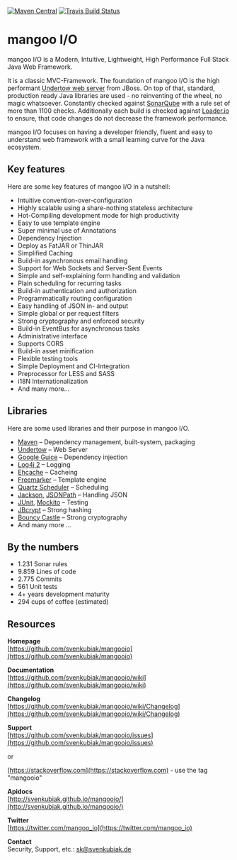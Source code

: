 [![Maven Central](https://maven-badges.herokuapp.com/maven-central/io.mangoo/mangooio/badge.svg?style=flat)](http://search.maven.org/#search|ga|1|io.mangoo)
[![Travis Build Status](https://travis-ci.org/svenkubiak/mangooio.svg?branch=master)](http://travis-ci.org/svenkubiak/mangooio)


mangoo I/O
================

mangoo I/O is a Modern, Intuitive, Lightweight, High Performance Full Stack Java Web Framework.

It is a classic MVC-Framework. The foundation of mangoo I/O is the high performant [Undertow web server](http://undertow.io/) from JBoss. On top of that, standard, production ready Java libraries are used - no reinventing of the wheel, no magic whatsoever. Constantly checked against [SonarQube](http://www.sonarqube.org/) with a rule set of more than 1100 checks. Additionally each build is checked against [Loader.io](http://loader.io/) to ensure, that code changes do not decrease the framework performance.

mangoo I/O focuses on having a developer friendly, fluent and easy to understand web framework with a small learning curve for the Java ecosystem.

## Key features

Here are some key features of mangoo I/O in a nutshell:

* Intuitive convention-over-configuration
* Highly scalable using a share-nothing stateless architecture
* Hot-Compiling development mode for high productivity
* Easy to use template engine
* Super minimal use of Annotations
* Dependency Injection
* Deploy as FatJAR or ThinJAR
* Simplified Caching
* Build-in asynchronous email handling
* Support for Web Sockets and Server-Sent Events
* Simple and self-explaining form handling and validation
* Plain scheduling for recurring tasks  
* Build-in authentication and authorization
* Programmatically routing configuration
* Easy handling of JSON in- and output
* Simple global or per request filters
* Strong cryptography and enforced security
* Build-in EventBus for asynchronous tasks
* Administrative interface
* Supports CORS
* Build-in asset minification
* Flexible testing tools
* Simple Deployment and CI-Integration
* Preprocessor for LESS and SASS
* i18N Internationalization
* And many more...

## Libraries

Here are some used libraries and their purpose in mangoo I/O.

* [Maven](https://maven.apache.org/) – Dependency management, built-system, packaging
* [Undertow](http://undertow.io/) – Web Server
* [Google Guice](https://github.com/google/guice) – Dependency injection
* [Log4j 2](http://logging.apache.org/log4j/2.x/) – Logging
* [Ehcache](http://www.ehcache.org/) – Cacheing
* [Freemarker](http://freemarker.org/) – Template engine
* [Quartz Scheduler](http://www.quartz-scheduler.org/) – Scheduling
* [Jackson](https://github.com/FasterXML/jackson), [JSONPath](https://github.com/jayway/JsonPath) – Handling JSON
* [JUnit](http://junit.org/junit4/), [Mockito](http://site.mockito.org/) – Testing
* [JBcrypt](http://www.mindrot.org/projects/jBCrypt/) – Strong hashing
* [Bouncy Castle](https://www.bouncycastle.org/) – Strong cryptography
* And many more …

## By the numbers

* 1.231 Sonar rules
* 9.859 Lines of code
* 2.775 Commits
* 561 Unit tests
* 4+ years development maturity
* 294 cups of coffee (estimated)

## Resources

**Homepage**   
[https://github.com/svenkubiak/mangooio](https://github.com/svenkubiak/mangooio)

**Documentation**   
[https://github.com/svenkubiak/mangooio/wiki](https://github.com/svenkubiak/mangooio/wiki)  

**Changelog**   
[https://github.com/svenkubiak/mangooio/wiki/Changelog](https://github.com/svenkubiak/mangooio/wiki/Changelog)  

**Support**   
[https://github.com/svenkubiak/mangooio/issues](https://github.com/svenkubiak/mangooio/issues)  

or

[https://stackoverflow.com](https://stackoverflow.com) - use the tag "mangooio"

**Apidocs**   
[http://svenkubiak.github.io/mangooio/](http://svenkubiak.github.io/mangooio/)

**Twitter**  
[https://twitter.com/mangoo_io](https://twitter.com/mangoo_io)

**Contact**  
Security, Support, etc.: sk@svenkubiak.de
